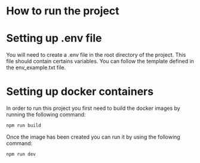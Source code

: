 # How to run the project

# Setting up .env file

You will need to create a .env file in the root directory of the project. This
file should contain certains variables. You can follow the template defined in the env_example.txt file.

# Setting up docker containers

In order to run this project you first need to build the docker images by running the following command:

```bash
npm run build
```

Once the image has been created you can run it by using the following command:

```bash
npm run dev
```
